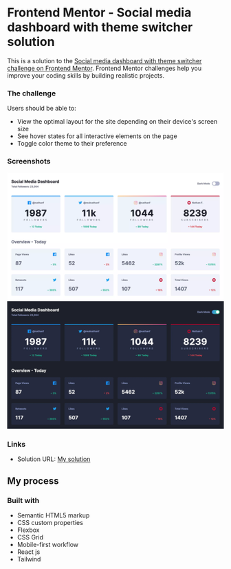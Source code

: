 # Frontend Mentor - Social media dashboard with theme switcher solution

This is a solution to the [Social media dashboard with theme switcher challenge on Frontend Mentor](https://www.frontendmentor.io/challenges/social-media-dashboard-with-theme-switcher-6oY8ozp_H). Frontend Mentor challenges help you improve your coding skills by building realistic projects.

### The challenge

Users should be able to:

- View the optimal layout for the site depending on their device's screen size
- See hover states for all interactive elements on the page
- Toggle color theme to their preference

### Screenshots

![Light theme](./public/screenshot-light.webp)
![Dark theme](./public/screenshot-dark.webp)

### Links

- Solution URL: [My solution](https://agapovk.github.io/social-media-dashboard/)

## My process

### Built with

- Semantic HTML5 markup
- CSS custom properties
- Flexbox
- CSS Grid
- Mobile-first workflow
- React js
- Tailwind
